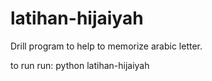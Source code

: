 latihan-hijaiyah
================

Drill program to help to memorize arabic letter.


to run run: python latihan-hijaiyah
